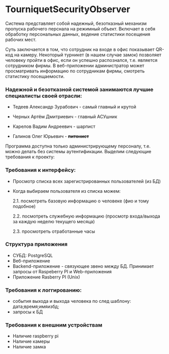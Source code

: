 # TourniquetSecurityObserver

Система представляет собой надежный, безотказный механизм пропуска рабочего перснала на режимный объект. Включает в себя обработку персональных данных, ведение статистики посещения рабочих мест.

Суть заключается в том, что сотрудник на входе в офис показывает QR-код на камеру. Некоторый турникет (в нашем случае замок) позволяет человеку пройти в офис, если он успешно распознался, т.е. является сотрудником фирмы. В веб-приложении администратор может просматривать информацию по сотрудникам фирмы, смотреть статистику посещаемости.

### Надежной и безотказной системой занимаются лучшие специалисты своей отрасли:

- Тедеев Александр Зурабович - самый главный и крутой

- Черных Артём Дмитриевич - главный АСУшник

- Карелов Вадим Андреевич - шарпист

- Галинов Олег Юрьевич - **~~питонист~~**

Программа доступна только администрирующему персоналу, т.е. можно делать без системы аутентификации. Выделим следующие требования к проекту:
### Требования к интерфейсу:

- Просмотр списка всех зарегистрированных пользователей (из БД)
- Когда выбираем пользователя из списка можем:


    2.1. посмотреть базовую информацию о человеке (фио и тому подобное)

    2.2. посмотреть служебную информацию (просмотр входа/выхода за каждую неделю текущего месяца)

    2.3. просмотреть отработанные часы

### Структура приложения

- СУБД: PostgreSQL
- Веб-приложение
- Backend-приложение - связующее звено между БД. Принимает запросы от Raspeberry PI и Web-приложения
- Приложение Rasberry PI (Unix)

### Требования к логгированию:

- события выхода и выхода человека по след шаблону: дата;время;имяизбд;
- запросы к БД

### Требования к внешним устройствам
- Наличие raspberry pi
- Наличие камеры
- Наличие замка